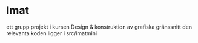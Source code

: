# Imat
ett grupp projekt i kursen Design & konstruktion av grafiska gränssnitt
den relevanta koden ligger i src/imatmini
